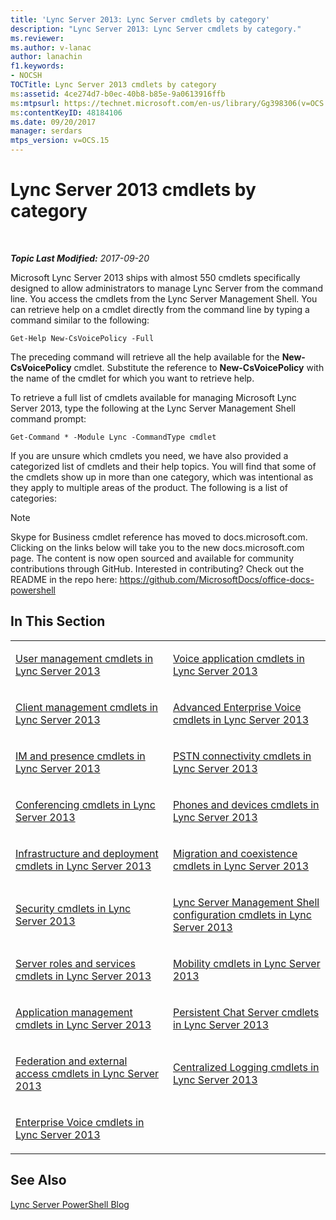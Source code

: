 ```yaml
---
title: 'Lync Server 2013: Lync Server cmdlets by category'
description: "Lync Server 2013: Lync Server cmdlets by category."
ms.reviewer: 
ms.author: v-lanac
author: lanachin
f1.keywords:
- NOCSH
TOCTitle: Lync Server 2013 cmdlets by category
ms:assetid: 4ce274d7-b0ec-40b8-b85e-9a0613916ffb
ms:mtpsurl: https://technet.microsoft.com/en-us/library/Gg398306(v=OCS.15)
ms:contentKeyID: 48184106
ms.date: 09/20/2017
manager: serdars
mtps_version: v=OCS.15
---
```


# Lync Server 2013 cmdlets by category

<div data-xmlns="http://www.w3.org/1999/xhtml">

<div class="topic" data-xmlns="http://www.w3.org/1999/xhtml" data-msxsl="urn:schemas-microsoft-com:xslt" data-cs="https://msdn.microsoft.com/">

<div data-asp="https://msdn2.microsoft.com/asp">



</div>

<div id="mainSection">

<div id="mainBody">

<span> </span>

_**Topic Last Modified:** 2017-09-20_

Microsoft Lync Server 2013 ships with almost 550 cmdlets specifically designed to allow administrators to manage Lync Server from the command line. You access the cmdlets from the Lync Server Management Shell. You can retrieve help on a cmdlet directly from the command line by typing a command similar to the following:

    Get-Help New-CsVoicePolicy -Full

The preceding command will retrieve all the help available for the **New-CsVoicePolicy** cmdlet. Substitute the reference to **New-CsVoicePolicy** with the name of the cmdlet for which you want to retrieve help.

To retrieve a full list of cmdlets available for managing Microsoft Lync Server 2013, type the following at the Lync Server Management Shell command prompt:

    Get-Command * -Module Lync -CommandType cmdlet

If you are unsure which cmdlets you need, we have also provided a categorized list of cmdlets and their help topics. You will find that some of the cmdlets show up in more than one category, which was intentional as they apply to multiple areas of the product. The following is a list of categories:

<div>


> [!NOTE]
> Skype for Business cmdlet reference has moved to docs.microsoft.com. Clicking on the links below will take you to the new docs.microsoft.com page. The content is now open sourced and available for community contributions through GitHub. Interested in contributing? Check out the README in the repo here: <A href="https://github.com/microsoftdocs/office-docs-powershell">https://github.com/MicrosoftDocs/office-docs-powershell</A>



</div>

<div>

## In This Section


<table>
<colgroup>
<col style="width: 50%" />
<col style="width: 50%" />
</colgroup>
<tbody>
<tr class="odd">
<td><p><a href="lync-server-2013-user-management-cmdlets.md">User management cmdlets in Lync Server 2013</a></p></td>
<td><p><a href="lync-server-2013-voice-application-cmdlets.md">Voice application cmdlets in Lync Server 2013</a></p></td>
</tr>
<tr class="even">
<td><p><a href="lync-server-2013-client-management-cmdlets.md">Client management cmdlets in Lync Server 2013</a></p></td>
<td><p><a href="lync-server-2013-advanced-enterprise-voice-cmdlets.md">Advanced Enterprise Voice cmdlets in Lync Server 2013</a></p></td>
</tr>
<tr class="odd">
<td><p><a href="lync-server-2013-im-and-presence-cmdlets.md">IM and presence cmdlets in Lync Server 2013</a></p></td>
<td><p><a href="lync-server-2013-pstn-connectivity-cmdlets.md">PSTN connectivity cmdlets in Lync Server 2013</a></p></td>
</tr>
<tr class="even">
<td><p><a href="lync-server-2013-conferencing-cmdlets.md">Conferencing cmdlets in Lync Server 2013</a></p></td>
<td><p><a href="lync-server-2013-phones-and-devices-cmdlets.md">Phones and devices cmdlets in Lync Server 2013</a></p></td>
</tr>
<tr class="odd">
<td><p><a href="lync-server-2013-infrastructure-and-deployment-cmdlets.md">Infrastructure and deployment cmdlets in Lync Server 2013</a></p></td>
<td><p><a href="lync-server-2013-migration-and-coexistence-cmdlets.md">Migration and coexistence cmdlets in Lync Server 2013</a></p></td>
</tr>
<tr class="even">
<td><p><a href="lync-server-2013-security-cmdlets.md">Security cmdlets in Lync Server 2013</a></p></td>
<td><p><a href="lync-server-2013-lync-server-management-shell-configuration-cmdlets.md">Lync Server Management Shell configuration cmdlets in Lync Server 2013</a></p></td>
</tr>
<tr class="odd">
<td><p><a href="lync-server-2013-server-roles-and-services-cmdlets.md">Server roles and services cmdlets in Lync Server 2013</a></p></td>
<td><p><a href="lync-server-2013-mobility-cmdlets.md">Mobility cmdlets in Lync Server 2013</a></p></td>
</tr>
<tr class="even">
<td><p><a href="lync-server-2013-application-management-cmdlets.md">Application management cmdlets in Lync Server 2013</a></p></td>
<td><p><a href="lync-server-2013-persistent-chat-server-cmdlets.md">Persistent Chat Server cmdlets in Lync Server 2013</a></p></td>
</tr>
<tr class="odd">
<td><p><a href="lync-server-2013-federation-and-external-access-cmdlets.md">Federation and external access cmdlets in Lync Server 2013</a></p></td>
<td><p><a href="lync-server-2013-centralized-logging-cmdlets.md">Centralized Logging cmdlets in Lync Server 2013</a></p></td>
</tr>
<tr class="even">
<td><p><a href="lync-server-2013-enterprise-voice-cmdlets.md">Enterprise Voice cmdlets in Lync Server 2013</a></p></td>
<td></td>
</tr>
</tbody>
</table>


</div>

<div>

## See Also


[Lync Server PowerShell Blog](https://go.microsoft.com/fwlink/p/?linkid=203150)  
  

</div>

</div>

<span> </span>

</div>

</div>

</div>

